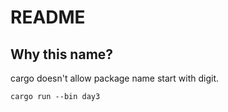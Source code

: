 # README #

## Why this name? ##

cargo doesn't allow package name start with digit.

`cargo run --bin day3`
